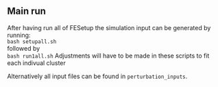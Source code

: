 ## Main run

After having run all of FESetup the simulation input can be generated by running:   
```bash setupall.sh```   
followed by    
```bash run1all.sh```
Adjustments will have to be made in these scripts to fit each indivual cluster

Alternatively all input files can be found in ```perturbation_inputs```.
